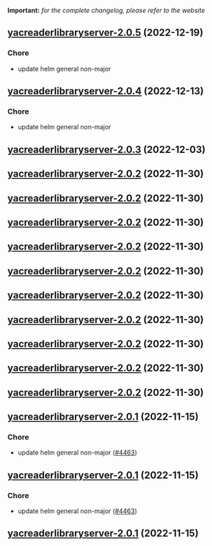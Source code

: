 **Important:**
*for the complete changelog, please refer to the website*




## [yacreaderlibraryserver-2.0.5](https://github.com/truecharts/charts/compare/yacreaderlibraryserver-2.0.4...yacreaderlibraryserver-2.0.5) (2022-12-19)

### Chore

- update helm general non-major
  
  


## [yacreaderlibraryserver-2.0.4](https://github.com/truecharts/charts/compare/yacreaderlibraryserver-2.0.3...yacreaderlibraryserver-2.0.4) (2022-12-13)

### Chore

- update helm general non-major
  
  


## [yacreaderlibraryserver-2.0.3](https://github.com/truecharts/charts/compare/yacreaderlibraryserver-2.0.2...yacreaderlibraryserver-2.0.3) (2022-12-03)




## [yacreaderlibraryserver-2.0.2](https://github.com/truecharts/charts/compare/yacreaderlibraryserver-2.0.1...yacreaderlibraryserver-2.0.2) (2022-11-30)




## [yacreaderlibraryserver-2.0.2](https://github.com/truecharts/charts/compare/yacreaderlibraryserver-2.0.1...yacreaderlibraryserver-2.0.2) (2022-11-30)




## [yacreaderlibraryserver-2.0.2](https://github.com/truecharts/charts/compare/yacreaderlibraryserver-2.0.1...yacreaderlibraryserver-2.0.2) (2022-11-30)




## [yacreaderlibraryserver-2.0.2](https://github.com/truecharts/charts/compare/yacreaderlibraryserver-2.0.1...yacreaderlibraryserver-2.0.2) (2022-11-30)




## [yacreaderlibraryserver-2.0.2](https://github.com/truecharts/charts/compare/yacreaderlibraryserver-2.0.1...yacreaderlibraryserver-2.0.2) (2022-11-30)




## [yacreaderlibraryserver-2.0.2](https://github.com/truecharts/charts/compare/yacreaderlibraryserver-2.0.1...yacreaderlibraryserver-2.0.2) (2022-11-30)




## [yacreaderlibraryserver-2.0.2](https://github.com/truecharts/charts/compare/yacreaderlibraryserver-2.0.1...yacreaderlibraryserver-2.0.2) (2022-11-30)




## [yacreaderlibraryserver-2.0.2](https://github.com/truecharts/charts/compare/yacreaderlibraryserver-2.0.1...yacreaderlibraryserver-2.0.2) (2022-11-30)




## [yacreaderlibraryserver-2.0.2](https://github.com/truecharts/charts/compare/yacreaderlibraryserver-2.0.1...yacreaderlibraryserver-2.0.2) (2022-11-30)




## [yacreaderlibraryserver-2.0.2](https://github.com/truecharts/charts/compare/yacreaderlibraryserver-2.0.1...yacreaderlibraryserver-2.0.2) (2022-11-30)




## [yacreaderlibraryserver-2.0.1](https://github.com/truecharts/charts/compare/yacreaderlibraryserver-2.0.0...yacreaderlibraryserver-2.0.1) (2022-11-15)

### Chore

- update helm general non-major ([#4463](https://github.com/truecharts/charts/issues/4463))
  
  


## [yacreaderlibraryserver-2.0.1](https://github.com/truecharts/charts/compare/yacreaderlibraryserver-2.0.0...yacreaderlibraryserver-2.0.1) (2022-11-15)

### Chore

- update helm general non-major ([#4463](https://github.com/truecharts/charts/issues/4463))
  
  


## [yacreaderlibraryserver-2.0.1](https://github.com/truecharts/charts/compare/yacreaderlibraryserver-2.0.0...yacreaderlibraryserver-2.0.1) (2022-11-15)

